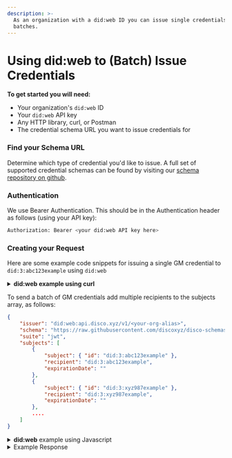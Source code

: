 ```yaml
---
description: >-
  As an organization with a did:web ID you can issue single credentials or in
  batches.
---
```


# Using did:web to (Batch) Issue Credentials

**To get started you will need:**

* Your organization's `did:web` ID
* Your `did:web` API key
* Any HTTP library, curl, or Postman
* The credential schema URL you want to issue credentials for

### Find your Schema URL

Determine which type of credential you'd like to issue. A full set of supported credential schemas can be found by visiting our [schema repository on github](https://github.com/discoxyz/disco-schemas/tree/main/json).

### Authentication

We use Bearer Authentication. This should be in the Authentication header as follows (using your API key):

```bash
Authorization: Bearer <your did:web API key here>
```

### Creating your Request

Here are some example code snippets for issuing a single GM credential to `did:3:abc123example` using `did:web`

<details>

<summary><strong>did:web example using curl</strong> </summary>

```sh
curl --location 'http://api.disco.xyz/v1/credentials/' \
--header 'Content-Type: application/json' \
--header 'Authorization: Bearer <your did:web api key>' \
--data '{ 
    "issuer": "did:web:api.disco.xyz/v1/<your-org-alias>",
    "schema": "https://raw.githubusercontent.com/discoxyz/disco-schemas/main/json/GMCredential/1-0-0.json",
    "suite": "jwt",
    "subjects": [
        {
            "subject": { "id": "did:3:abc123example" },
            "recipient": "did:3:abc123example",
            "expirationDate": ""
        }
    ]
}'
```

</details>

To send a batch of GM credentials add multiple recipients to the subjects array, as follows:

```json
{ 
    "issuer": "did:web:api.disco.xyz/v1/<your-org-alias>",
    "schema": "https://raw.githubusercontent.com/discoxyz/disco-schemas/main/json/GMCredential/1-0-0.json",
    "suite": "jwt",
    "subjects": [
        {
            "subject": { "id": "did:3:abc123example" },
            "recipient": "did:3:abc123example",
            "expirationDate": ""
        },
        {
            "subject": { "id": "did:3:xyz987example" },
            "recipient": "did:3:xyz987example",
            "expirationDate": ""
        }, 
        ....
    ]
}
```

<details>

<summary><strong>did:web</strong> example using Javascript</summary>

```javascript
var myHeaders = new Headers();
myHeaders.append("Content-Type", "application/json");
myHeaders.append("Authorization", "Bearer <your did:web api key>");

var raw = JSON.stringify({ 
    "issuer": "did:web:api.disco.xyz/v1/<your-org-alias>",
    "schema": "https://raw.githubusercontent.com/discoxyz/disco-schemas/main/json/GMCredential/1-0-0.json",
    "suite": "jwt",
    "subjects": [
        {
            "subject": { "id": "did:3:abc123example" },
            "recipient": "did:3:abc123example",
            "expirationDate": ""
        }
    ]
});

var requestOptions = {
  method: 'POST',
  headers: myHeaders,
  body: raw,
  redirect: 'follow'
};

fetch("http://api.disco.xyz/v1/credentials/", requestOptions)
  .then(response => response.text())
  .then(result => console.log(result))
  .catch(error => console.log('error', error));
```

</details>

<details>

<summary>Example Response</summary>

```json
[
    {
        "vc": {
            "@context": [
                "https://www.w3.org/2018/credentials/v1"
            ],
            "type": [
                "VerifiableCredential",
                "GmCredential"
            ],
            "issuer": {
                "id": "did:web:api.disco.xyz/v1/ididitorg"
            },
            "issuanceDate": "2023-09-22T16:16:56.442Z",
            "id": "https://api.disco.xyz/credential/bfbae1f1-a86f-4023-9844-549237a6734b",
            "credentialSubject": {
                "id": "did:3:abc123example"
            },
            "credentialSchema": {
                "id": "https://raw.githubusercontent.com/discoxyz/disco-schemas/main/json/GMCredential/1-0-0.json",
                "type": "JsonSchemaValidator2018"
            }
        },
        "isPublic": false,
        "issuer": "did:web:api.disco.xyz/v1/ididitorg",
        "recipient": "did:3:abc123example",
        "subject": "did:3:abc123example",
        "schema": "https://raw.githubusercontent.com/discoxyz/disco-schemas/main/json/GMCredential/1-0-0.json",
        "isDeleted": false,
        "genId": "d6bee666-e197-44d7-a932-3c3a4e215c64",
        "updatedAt": "2023-09-22T16:16:56.443Z",
        "history": [],
        "jwt": "xoHYP...............XCKE1hrA",
        "_id": "650dbdf822bed6b55eb5477f"
    }
]
```

</details>
